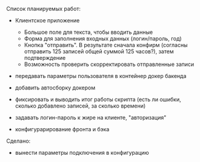 Список планируемых работ:
- Клиентское приложение
  - Большое поле для текста, чтобы вводить данные
  - Форма для заполнения входных данных (логин/пароль, год)
  - Кнопка "отправить". В результате сначала конфирм (согласны отправить 125 записей общей суммой 125 часов?), затем подтверждение
  - Возможность проверить скорректировать отправленные записи

- передавать параметры пользователя в контейнер докер бакенда
- добавить автосборку докером
- фиксировать и выводить итог работы скрипта (есть ли ошибки, сколько добавлено записей, за сколько времени)
- задавать логин-пароль к жире на клиенте, "авторизация"
- конфигурарирование фронта и бэка

Сделано:
- вынести параметры подключения в конфигурацию